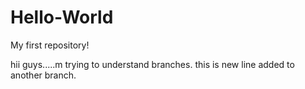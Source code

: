# Hello-World
My first repository!

hii guys.....m trying to understand branches.
this is new line added to another branch.
